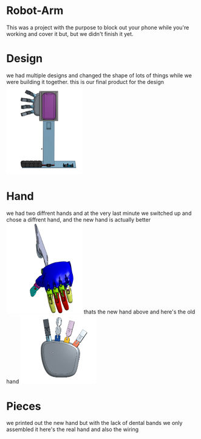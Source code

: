 # Robot-Arm
This was a project with the purpose to block out your phone while you're working and cover it but, but we didn't finish it yet.

# Design
we had multiple designs and changed the shape of lots of things while we were building it together. this is our final product for the design
<img src="images/base.png" alt="motaharu" width="200">

# Hand
we had two diffrent hands and at the very last minute we switched up and chose a diffrent hand, and the new hand is actually better
<img src="images/Hand.png" alt="motaharu" width="200">
thats the new hand above and here's the old hand
<img src="images/old.png" alt="motaharu" width="200">
# Pieces
we printed out the new hand but with the lack of dental bands we only assembled it
here's the real hand
and also the wiring 

